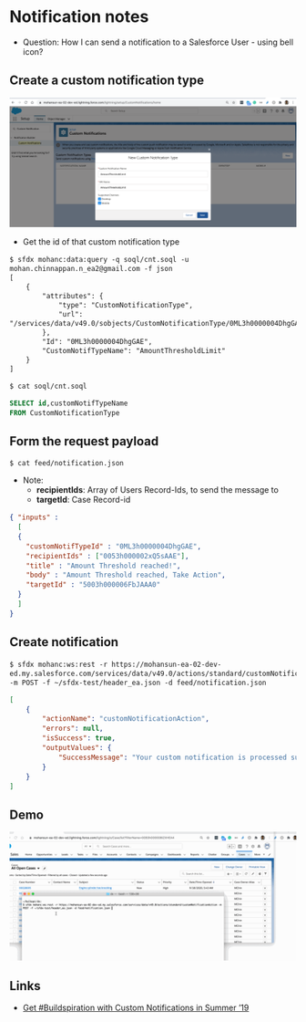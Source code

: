 # Notification notes
- Question: How I can send a notification to a Salesforce User - using bell icon?

## Create a custom notification type
![custom notification type](img/custom-note-create-1.png )

- Get the id of that custom notification type
```
$ sfdx mohanc:data:query -q soql/cnt.soql -u mohan.chinnappan.n_ea2@gmail.com -f json
[
    {
        "attributes": {
            "type": "CustomNotificationType",
            "url": "/services/data/v49.0/sobjects/CustomNotificationType/0ML3h0000004DhgGAE"
        },
        "Id": "0ML3h0000004DhgGAE",
        "CustomNotifTypeName": "AmountThresholdLimit"
    }
]
```

```
$ cat soql/cnt.soql 
```
```sql
SELECT id,customNotifTypeName 
FROM CustomNotificationType

```

## Form the request payload

```
$ cat feed/notification.json 
```
- Note: 
    - **recipientIds**: Array of Users Record-Ids, to send the message to
    - **targetId**: Case Record-id
```json
{ "inputs" :
  [
  {
    "customNotifTypeId" : "0ML3h0000004DhgGAE",
    "recipientIds" : ["0053h000002xQ5sAAE"],
    "title" : "Amount Threshold reached!",
    "body" : "Amount Threshold reached, Take Action",
    "targetId" : "5003h000006FbJAAA0"
  }
  ]
}

```

## Create notification
```
$ sfdx mohanc:ws:rest -r https://mohansun-ea-02-dev-ed.my.salesforce.com/services/data/v49.0/actions/standard/customNotificationAction -m POST -f ~/sfdx-test/header_ea.json -d feed/notification.json 
```

```json
[
    {
        "actionName": "customNotificationAction",
        "errors": null,
        "isSuccess": true,
        "outputValues": {
            "SuccessMessage": "Your custom notification is processed successfully."
        }
    }
]
```
## Demo

![notification demo](img/notification-1.gif) 

## Links
- [Get #Buildspiration with Custom Notifications in Summer ’19](https://developer.salesforce.com/blogs/2019/06/get-buildspiration-with-custom-notifications-in-summer-19.html)
